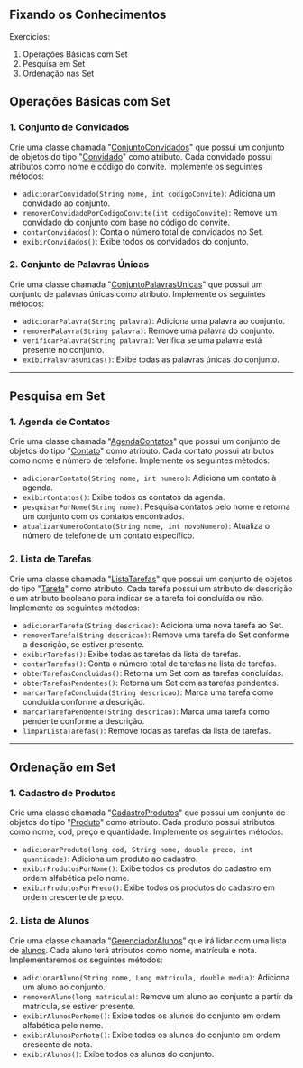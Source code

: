## Fixando os Conhecimentos

Exercícios:

1. Operações Básicas com Set
2. Pesquisa em Set
3. Ordenação nas Set

## Operações Básicas com Set

### 1. Conjunto de Convidados

Crie uma classe chamada "[ConjuntoConvidados](https://github.com/julioreigen/DIO-java-basico/blob/main/src/edu/julio/collections/set/basico/ConjuntoConvidados.java)" 
que possui um conjunto de objetos do tipo "[Convidado](https://github.com/julioreigen/DIO-java-basico/blob/main/src/edu/julio/collections/set/basico/Convidado.java)" como atributo. Cada convidado possui atributos como nome e código
do convite. Implemente os seguintes métodos:

- `adicionarConvidado(String nome, int codigoConvite)`: Adiciona um convidado ao conjunto.
- `removerConvidadoPorCodigoConvite(int codigoConvite)`: Remove um convidado do conjunto com base no código do convite.
- `contarConvidados()`: Conta o número total de convidados no Set.
- `exibirConvidados()`: Exibe todos os convidados do conjunto.


### 2. Conjunto de Palavras Únicas

Crie uma classe chamada "[ConjuntoPalavrasUnicas](https://github.com/julioreigen/DIO-java-basico/blob/main/src/edu/julio/collections/set/basico/ConjuntoPalavrasUnicas.java)" que possui um conjunto de palavras únicas como atributo. Implemente os seguintes métodos:

- `adicionarPalavra(String palavra)`: Adiciona uma palavra ao conjunto.
- `removerPalavra(String palavra)`: Remove uma palavra do conjunto.
- `verificarPalavra(String palavra)`: Verifica se uma palavra está presente no conjunto.
- `exibirPalavrasUnicas()`: Exibe todas as palavras únicas do conjunto.

----

## Pesquisa em Set

### 1. Agenda de Contatos

Crie uma classe chamada "[AgendaContatos](https://github.com/julioreigen/DIO-java-basico/blob/main/src/edu/julio/collections/set/pesquisa/AgendaContatos.java)" que possui um conjunto de objetos do tipo "[Contato](https://github.com/julioreigen/DIO-java-basico/blob/main/src/edu/julio/collections/set/pesquisa/Contato.java)" como atributo. Cada contato possui atributos como nome e número de telefone. Implemente os seguintes métodos:

- `adicionarContato(String nome, int numero)`: Adiciona um contato à agenda.
- `exibirContatos()`: Exibe todos os contatos da agenda.
- `pesquisarPorNome(String nome)`: Pesquisa contatos pelo nome e retorna um conjunto com os contatos encontrados.
- `atualizarNumeroContato(String nome, int novoNumero)`: Atualiza o número de telefone de um contato específico.

### 2. Lista de Tarefas

Crie uma classe chamada "[ListaTarefas](https://github.com/julioreigen/DIO-java-basico/blob/main/src/edu/julio/collections/set/pesquisa/ListaTarefas.java)" que possui um conjunto de objetos do tipo "[Tarefa](https://github.com/julioreigen/DIO-java-basico/blob/main/src/edu/julio/collections/set/pesquisa/Tarefa.java)" como atributo. Cada tarefa possui um atributo de descrição e um atributo booleano para indicar se a tarefa foi concluída ou não. Implemente os seguintes métodos:

- `adicionarTarefa(String descricao)`: Adiciona uma nova tarefa ao Set.
- `removerTarefa(String descricao)`: Remove uma tarefa do Set conforme a descrição, se estiver presente.
- `exibirTarefas()`: Exibe todas as tarefas da lista de tarefas.
- `contarTarefas()`: Conta o número total de tarefas na lista de tarefas.
- `obterTarefasConcluidas()`: Retorna um Set com as tarefas concluídas.
- `obterTarefasPendentes()`: Retorna um Set com as tarefas pendentes.
- `marcarTarefaConcluida(String descricao)`: Marca uma tarefa como concluída conforme a descrição.
- `marcarTarefaPendente(String descricao)`: Marca uma tarefa como pendente conforme a descrição.
- `limparListaTarefas()`: Remove todas as tarefas da lista de tarefas.

---

## Ordenação em Set

### 1. Cadastro de Produtos

Crie uma classe chamada "[CadastroProdutos](https://github.com/julioreigen/DIO-java-basico/blob/main/src/edu/julio/collections/set/ordenacao/CadastroProdutos.java)" que possui um conjunto de objetos do tipo "[Produto](https://github.com/julioreigen/DIO-java-basico/blob/main/src/edu/julio/collections/set/ordenacao/Produto.java)" como atributo. Cada produto possui atributos como nome, cod, preço e quantidade. Implemente os seguintes métodos:

- `adicionarProduto(long cod, String nome, double preco, int quantidade)`: Adiciona um produto ao cadastro.
- `exibirProdutosPorNome()`: Exibe todos os produtos do cadastro em ordem alfabética pelo nome.
- `exibirProdutosPorPreco()`: Exibe todos os produtos do cadastro em ordem crescente de preço.

### 2. Lista de Alunos

Crie uma classe chamada "[GerenciadorAlunos](https://github.com/julioreigen/DIO-java-basico/blob/main/src/edu/julio/collections/set/ordenacao/GerenciadorAlunos.java)" que irá lidar com uma lista de [alunos](https://github.com/julioreigen/DIO-java-basico/blob/main/src/edu/julio/collections/set/ordenacao/Aluno.java). Cada aluno terá atributos como nome, matrícula e nota. Implementaremos os seguintes métodos:

- `adicionarAluno(String nome, Long matricula, double media)`: Adiciona um aluno ao conjunto.
- `removerAluno(long matricula)`: Remove um aluno ao conjunto a partir da matrícula, se estiver presente.
- `exibirAlunosPorNome()`: Exibe todos os alunos do conjunto em ordem alfabética pelo nome.
- `exibirAlunosPorNota()`: Exibe todos os alunos do conjunto em ordem crescente de nota.
- `exibirAlunos()`: Exibe todos os alunos do conjunto.
